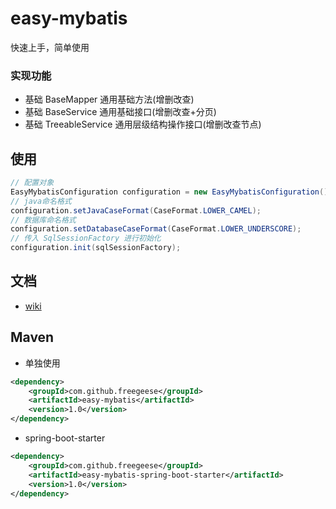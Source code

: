 # easy-mybatis

快速上手，简单使用

### 实现功能

 * 基础 BaseMapper<T> 通用基础方法(增删改查)
 * 基础 BaseService<T> 通用基础接口(增删改查+分页)
 * 基础 TreeableService<T> 通用层级结构操作接口(增删改查节点)

## 使用
```java
// 配置对象
EasyMybatisConfiguration configuration = new EasyMybatisConfiguration();
// java命名格式
configuration.setJavaCaseFormat(CaseFormat.LOWER_CAMEL);
// 数据库命名格式
configuration.setDatabaseCaseFormat(CaseFormat.LOWER_UNDERSCORE);
// 传入 SqlSessionFactory 进行初始化
configuration.init(sqlSessionFactory);
```

## 文档

- [wiki](https://github.com/freegeese/easy-mybatis/wiki)

## Maven

* 单独使用
```xml
<dependency>
    <groupId>com.github.freegeese</groupId>
    <artifactId>easy-mybatis</artifactId>
    <version>1.0</version>
</dependency>
```

* spring-boot-starter
```xml
<dependency>
    <groupId>com.github.freegeese</groupId>
    <artifactId>easy-mybatis-spring-boot-starter</artifactId>
    <version>1.0</version>
</dependency>
```
